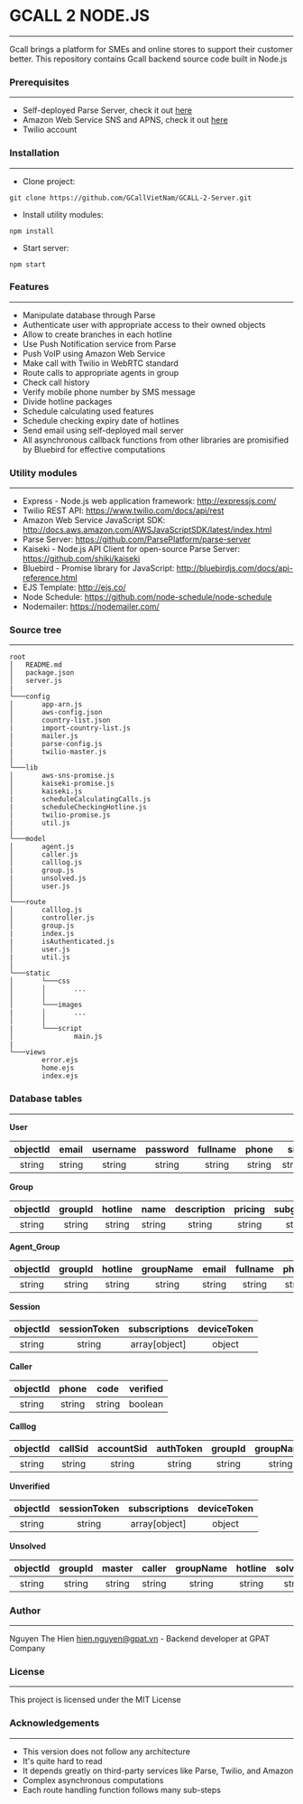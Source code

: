 # GCALL 2 NODE.JS

***

Gcall brings a platform for SMEs and online stores to support their customer better. This repository contains Gcall backend source code built in Node.js

### Prerequisites

***

* Self-deployed Parse Server, check it out [here](https://github.com/ParsePlatform/parse-server)
* Amazon Web Service SNS and APNS, check it out [here](http://docs.aws.amazon.com/sns/latest/dg/sns-mobile-push-send-apns-voip.html)
* Twilio account

### Installation

***

* Clone project:
~~~
git clone https://github.com/GCallVietNam/GCALL-2-Server.git
~~~

* Install utility modules:
~~~
npm install
~~~

* Start server:
~~~
npm start
~~~

### Features

***

* Manipulate database through Parse
* Authenticate user with appropriate access to their owned objects
* Allow to create branches in each hotline
* Use Push Notification service from Parse
* Push VoIP using Amazon Web Service
* Make call with Twilio in WebRTC standard
* Route calls to appropriate agents in group
* Check call history
* Verify mobile phone number by SMS message
* Divide hotline packages
* Schedule calculating used features
* Schedule checking expiry date of hotlines
* Send email using self-deployed mail server
* All asynchronous callback functions from other libraries are promisified by Bluebird for effective computations

### Utility modules

***

* Express - Node.js web application framework: <http://expressjs.com/>
* Twilio REST API: <https://www.twilio.com/docs/api/rest>
* Amazon Web Service JavaScript SDK: <http://docs.aws.amazon.com/AWSJavaScriptSDK/latest/index.html>
* Parse Server: <https://github.com/ParsePlatform/parse-server>
* Kaiseki - Node.js API Client for open-source Parse Server: <https://github.com/shiki/kaiseki>
* Bluebird - Promise library for JavaScript: <http://bluebirdjs.com/docs/api-reference.html>
* EJS Template: <http://ejs.co/>
* Node Schedule: <https://github.com/node-schedule/node-schedule>
* Nodemailer: <https://nodemailer.com/>

### Source tree

***

```
root
│   README.md
│   package.json
│   server.js
|
└───config
│       app-arn.js
│       aws-config.json
│       country-list.json
|       import-country-list.js
|       mailer.js
│       parse-config.js
|       twilio-master.js
│   
└───lib
│       aws-sns-promise.js
│       kaiseki-promise.js
│       kaiseki.js
|       scheduleCalculatingCalls.js
|       scheduleCheckingHotline.js
│       twilio-promise.js
|       util.js
│
└───model
│       agent.js
│       caller.js
│       calllog.js
|       group.js
|       unsolved.js
│       user.js
│
└───route
│       calllog.js
│       controller.js
│       group.js
|       index.js
|       isAuthenticated.js
│       user.js
|       util.js
│
└───static
│       └───css
│       │       ... 
│       │
│       └───images
|       │       ...
│       │
|       └───script
│               main.js
|
└───views
        error.ejs
        home.ejs
        index.ejs
```

### Database tables

***

**User**

| objectId | email | username | password | fullname | phone | sid | authToken |deviceToken | hasGroups |
|:------:|:------:|:------:|:------:|:------:|:------:|:------:|:------:|:------:|:------:|
| string | string | string | string | string | string | string | string | array[object] | array[string] |

**Group**

| objectId | groupId | hotline | name | description | pricing | subgroups | topic | registerAt | expireAt | lastCalculated | simultaneousSeconds |
|:------:|:------:|:------:|:------:|:------:|:------:|:------:|:------:|:------:|:------:|:------:|:------:|
| string | string | string | string | string | string | string | string | string | string | string | number |

**Agent_Group**

| objectId | groupId | hotline | groupName | email | fullname | phone | topic | addedBy | subscriptions | lastActive | accepted |
|:------:|:------:|:------:|:------:|:------:|:------:|:------:|:------:|:------:|:------:|:------:|:------:|
| string | string | string | string | string | string | string | string | string | array[object] | string | boolean |

**Session**

| objectId | sessionToken | subscriptions | deviceToken |
|:------:|:------:|:------:|:------:|
| string | string | array[object] | object |

**Caller**

| objectId | phone | code | verified |
|:------:|:------:|:------:|:------:|
| string | string | string | boolean |

**Calllog**

| objectId | callSid | accountSid | authToken | groupId | groupName | hotline | email |
|:------:|:------:|:------:|:------:|:------:|:------:|:------:|:------:|
| string | string | string | string | string | string | string | string |

**Unverified**

| objectId | sessionToken | subscriptions | deviceToken |
|:------:|:------:|:------:|:------:|
| string | string | array[object] | object |

**Unsolved**

| objectId | groupId | master | caller | groupName | hotline | solvedBy |
|:------:|:------:|:------:|:------:|:------:|:------:|:------:|
| string | string | string | string | string | string | string |

### Author

***

Nguyen The Hien <hien.nguyen@gpat.vn> - Backend developer at GPAT Company

### License

***

This project is licensed under the MIT License

### Acknowledgements

***

* This version does not follow any architecture
* It's quite hard to read
* It depends greatly on third-party services like Parse, Twilio, and Amazon
* Complex asynchronous computations
* Each route handling function follows many sub-steps